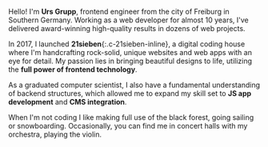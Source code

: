 Hello! I'm **Urs Grupp**, frontend engineer from the city of Freiburg in Southern Germany. Working as a web developer for almost 10 years, I've delivered award-winning high-quality results in dozens of web projects.

In 2017, I launched **21sieben**{:.c-21sieben-inline}, a digital coding house where I'm handcrafting rock-solid, unique websites and web apps with an eye for detail. My passion lies in bringing beautiful designs to life, utilizing the **full power of frontend technology**.

As a graduated computer scientist, I also have a fundamental understanding of backend structures, which allowed me to expand my skill set to **JS app development** and **CMS integration**.

When I'm not coding I like making full use of the black forest, going sailing or snowboarding. Occasionally, you can find me in concert halls with my orchestra, playing the violin.
